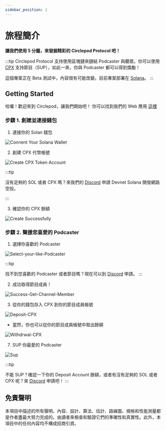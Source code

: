 ```yaml
---
sidebar_position: 1
---
```


# 旅程簡介

**讓我們使用 5 分鐘，來發掘精彩的 Circlepod Protocol 吧！**

:::tip
Circlepod Protocol 支持使用區塊鏈來鏈結 Podcaster 與聽眾。你可以使用 [CPX](/docs/tokenomics/intro) 支持節目（SUP），如此一來，你與 Podcaster 都可以得到獎勵！

這個專案正在 Beta 測試中，內容很有可能改變。目前專案部署在 [Solana](https://solana.com/)。
:::

## Getting Started

哈囉！歡迎來到 Circlepod，讓我們開始吧！
你可以找到我們的 Web 應用 [這裡](/docs/links)

### 步驟 1. 創建並連接錢包

1. 連接你的 Solan 錢包

![Connent Your Solana Wallet](/img/tutorial/connect-wallet.png)

2. 創建 CPX 代幣帳號

![Create CPX Token Account](/img/tutorial/create-wallet.png)

:::tip

沒有足夠的 SOL 或者 CPX 嗎？來我們的 [Discord](https://discord.gg/4rTM9tRV8s) 申請 Devnet Solana 開發網路空投。

:::

3. 確認你的 CPX 餘額

![Create Successfully](/img/tutorial/create-successfully.png)

### 步驟 2. 聲援您喜愛的 Podcaster

1. 選擇你喜歡的 Podcaster

![Select-your-like-Podcaster](/img/channel/support/choose-this-channel.png)

:::tip

找不到您喜歡的 Podcaster 或者節目嗎？現在可以到 [Discord](https://discord.gg/6ACR6uDJTC) 申請。
:::

2. 成功取得節目成員！

![Success-Get-Channel-Member](/img/tutorial/pool.png)


3. 從你的錢包存入 CPX 到你的節目成員帳號

![Deposit-CPX](/img/tutorial/deposit.png)

* 當然，你也可以從你的節目成員帳號中取出餘額

![Withdrwal-CPX](/img/tutorial/withdraw.png)

7. SUP 你最愛的 Podcaster

![Sup](/img/tutorial/sup-channel.png)

:::tip

不能 SUP？確認一下你的 Deposit Account 餘額，或者有沒有足夠的 SOL 或者 CPX 呢？來 [Discord](https://discord.gg/4rTM9tRV8s) 申請吧！
:::

## 免責聲明

本項目中描述的所有聲明、內容、設計、算法、估計、路線圖、規格和性能測量都是作者盡最大努力完成的。由讀者來檢查和驗證它們的準確性和真實性。此外，本項目中的任何內容均不構成招商引資。
